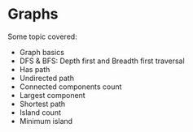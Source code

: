 # Graphs
Some topic covered:

- Graph basics
- DFS & BFS: Depth first and Breadth first traversal
- Has path
- Undirected path
- Connected components count
- Largest component
- Shortest path
- Island count
- Minimum island
